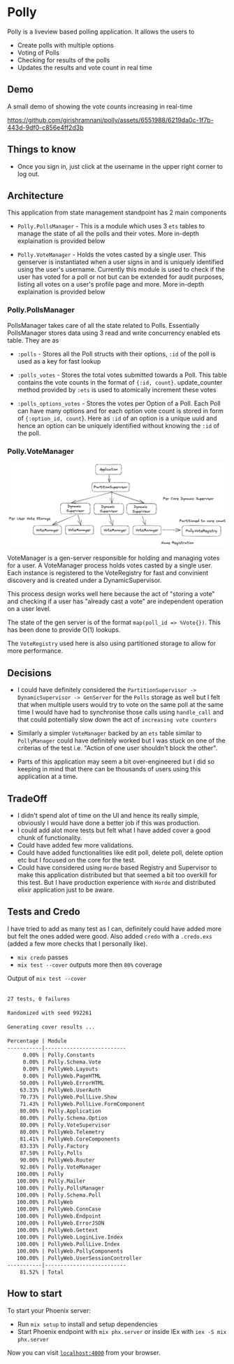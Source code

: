 # Polly

Polly is a liveview based polling application. It allows the users to

- Create polls with multiple options
- Voting of Polls
- Checking for results of the polls
- Updates the results and vote count in real time


## Demo 
A small demo of showing the vote counts increasing in real-time



https://github.com/girishramnani/polly/assets/6551988/6219da0c-1f7b-443d-9df0-c856e4ff2d3b



## Things to know

- Once you sign in, just click at the username in the upper right corner to log out.

## Architecture

This application from state management standpoint has 2 main components

- `Polly.PollsManager` - This is a module which uses 3 `ets` tables to manage the state of all the polls and their votes. More in-depth explaination is provided below

- `Polly.VoteManager` - Holds the votes casted by a single user. This genserver is instantiated when a user signs
in and is uniquely identified using the user's username. Currently this module is used to check if the user has 
voted for a poll or not but can be extended for audit purposes, listing all votes on a user's profile page and more. More in-depth explaination is provided below

### Polly.PollsManager

PollsManager takes care of all the state related to Polls.
Essentially PollsManager stores data using 3 read and write concurrency enabled ets table.
They are as

  * `:polls` - Stores all the Poll structs with their options, `:id` of the poll is used as a key
    for fast lookup

  * `:polls_votes` - Stores the total votes submitted towards a Poll. This table contains the vote
  counts in the format of `{:id, count}`. update_counter method provided by `:ets` is used to atomically
  increment these votes

  * `:polls_options_votes` - Stores the votes per Option of a Poll. Each Poll can have many options
  and for each option vote count is stored in form of `{:option_id, count`}. Here as `:id` of an option
  is a unique uuid and hence an option can be uniquely identified without knowing the `:id` of the poll.

### Polly.VoteManager

![VoteManager](docs/voteManager.png?raw=true "VoteManager")

VoteManager is a gen-server responsible for holding and managing votes for a user.
A VoteManager process holds votes casted by a single user. Each instance is registered to the VoteRegistry for fast and convinient discovery and is created under a DynamicSupervisor.

This process design works well here because the act of "storing a vote" and checking if a user has "already cast a vote" are independent operation on a user level.

The state of the gen server is of the format `map(poll_id => %Vote{})`. This has been done to provide O(1) lookups.

The `VoteRegistry` used here is also using partitioned storage to allow for more performance.

## Decisions

- I could have definitely considered the `PartitionSupervisor -> DynamicSupervisor -> GenServer` for the `Polls` storage as well but I felt that when multiple users would try to vote on the same poll at the same time I would have had to synchronise those calls using `handle_call` and that could potentially slow down the act of `increasing vote counters`

- Similarly a simpler `VoteManager` backed by an `ets` table similar to `PollyManager` could have definitely worked but I was stuck on one of the criterias of the test i.e. "Action of one user shouldn't block the other".

- Parts of this application may seem a bit over-engineered but I did so keeping in mind that there can be thousands of users using this application at a time.

## TradeOff

- I didn't spend alot of time on the UI and hence its really simple, obviously I would have done a better job if this was production.
- I could add alot more tests but felt what I have added cover a good chunk of functionality.
- Could have added few more validations.
- Could have added functionalities like edit poll, delete poll, delete option etc but I focused on the core for the test.
- Could have considered using `Horde` based Registry and Supervisor to make this application distributed but that seemed a bit too overkill for this test. But I have production experience with `Horde` and distributed elixir application just to be aware.

## Tests and Credo

I have tried to add as many test as I can, definitely could have added more but felt the ones added were good.
Also added `credo` with a `.credo.exs` (added a few more checks that I personally like). 

- `mix credo` passes
- `mix test --cover` outputs more then `80%` coverage


Output of `mix test --cover`

```

27 tests, 0 failures

Randomized with seed 992261

Generating cover results ...

Percentage | Module
-----------|--------------------------
     0.00% | Polly.Constants
     0.00% | Polly.Schema.Vote
     0.00% | PollyWeb.Layouts
     0.00% | PollyWeb.PageHTML
    50.00% | PollyWeb.ErrorHTML
    63.33% | PollyWeb.UserAuth
    70.73% | PollyWeb.PollLive.Show
    71.43% | PollyWeb.PollLive.FormComponent
    80.00% | Polly.Application
    80.00% | Polly.Schema.Option
    80.00% | Polly.VoteSupervisor
    80.00% | PollyWeb.Telemetry
    81.41% | PollyWeb.CoreComponents
    83.33% | Polly.Factory
    87.50% | Polly.Polls
    90.00% | PollyWeb.Router
    92.86% | Polly.VoteManager
   100.00% | Polly
   100.00% | Polly.Mailer
   100.00% | Polly.PollsManager
   100.00% | Polly.Schema.Poll
   100.00% | PollyWeb
   100.00% | PollyWeb.ConnCase
   100.00% | PollyWeb.Endpoint
   100.00% | PollyWeb.ErrorJSON
   100.00% | PollyWeb.Gettext
   100.00% | PollyWeb.LoginLive.Index
   100.00% | PollyWeb.PollLive.Index
   100.00% | PollyWeb.PollyComponents
   100.00% | PollyWeb.UserSessionController
-----------|--------------------------
    81.52% | Total

```

## How to start

To start your Phoenix server:

  * Run `mix setup` to install and setup dependencies
  * Start Phoenix endpoint with `mix phx.server` or inside IEx with `iex -S mix phx.server`

Now you can visit [`localhost:4000`](http://localhost:4000) from your browser.
